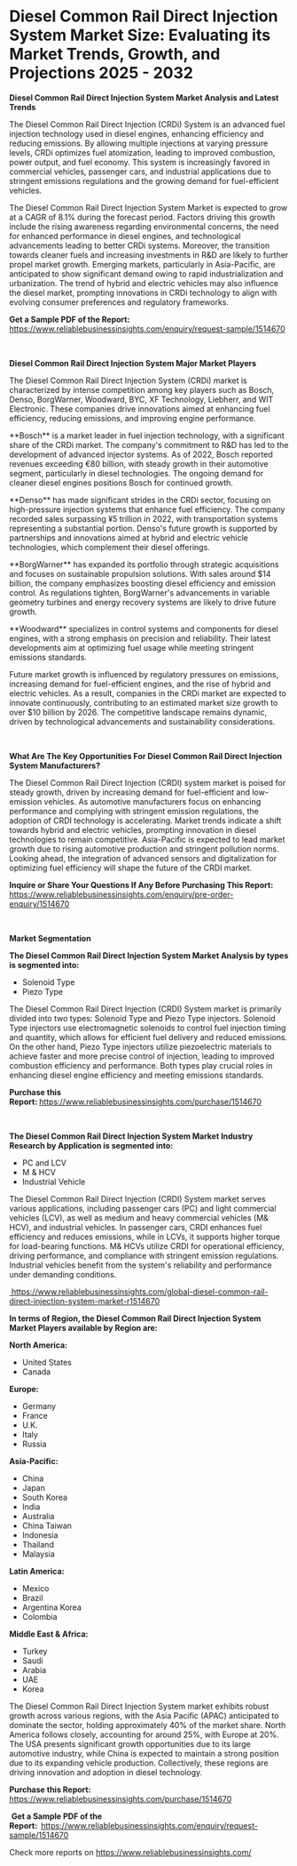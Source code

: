<p><h1>Diesel Common Rail Direct Injection System Market Size: Evaluating its Market Trends, Growth, and Projections 2025 - 2032</h1></p><p><strong>Diesel Common Rail Direct Injection System Market Analysis and Latest Trends</strong></p>
<p><p>The Diesel Common Rail Direct Injection (CRDi) System is an advanced fuel injection technology used in diesel engines, enhancing efficiency and reducing emissions. By allowing multiple injections at varying pressure levels, CRDi optimizes fuel atomization, leading to improved combustion, power output, and fuel economy. This system is increasingly favored in commercial vehicles, passenger cars, and industrial applications due to stringent emissions regulations and the growing demand for fuel-efficient vehicles.</p><p>The Diesel Common Rail Direct Injection System Market is expected to grow at a CAGR of 8.1% during the forecast period. Factors driving this growth include the rising awareness regarding environmental concerns, the need for enhanced performance in diesel engines, and technological advancements leading to better CRDi systems. Moreover, the transition towards cleaner fuels and increasing investments in R&D are likely to further propel market growth. Emerging markets, particularly in Asia-Pacific, are anticipated to show significant demand owing to rapid industrialization and urbanization. The trend of hybrid and electric vehicles may also influence the diesel market, prompting innovations in CRDi technology to align with evolving consumer preferences and regulatory frameworks.</p></p>
<p><strong>Get a Sample PDF of the Report:&nbsp;</strong> <a href="https://www.reliablebusinessinsights.com/enquiry/request-sample/1514670?utm_campaign=84&utm_medium=2&utm_source=Github&utm_content=ia&utm_term=17012025&utm_id=diesel-common-rail-direct-injection-system">https://www.reliablebusinessinsights.com/enquiry/request-sample/1514670</a></p>
<p>&nbsp;</p>
<p><strong>Diesel Common Rail Direct Injection System Major Market Players</strong></p>
<p><p>The Diesel Common Rail Direct Injection System (CRDi) market is characterized by intense competition among key players such as Bosch, Denso, BorgWarner, Woodward, BYC, XF Technology, Liebherr, and WIT Electronic. These companies drive innovations aimed at enhancing fuel efficiency, reducing emissions, and improving engine performance.</p><p>**Bosch** is a market leader in fuel injection technology, with a significant share of the CRDi market. The company's commitment to R&D has led to the development of advanced injector systems. As of 2022, Bosch reported revenues exceeding €80 billion, with steady growth in their automotive segment, particularly in diesel technologies. The ongoing demand for cleaner diesel engines positions Bosch for continued growth.</p><p>**Denso** has made significant strides in the CRDi sector, focusing on high-pressure injection systems that enhance fuel efficiency. The company recorded sales surpassing ¥5 trillion in 2022, with transportation systems representing a substantial portion. Denso's future growth is supported by partnerships and innovations aimed at hybrid and electric vehicle technologies, which complement their diesel offerings.</p><p>**BorgWarner** has expanded its portfolio through strategic acquisitions and focuses on sustainable propulsion solutions. With sales around $14 billion, the company emphasizes boosting diesel efficiency and emission control. As regulations tighten, BorgWarner's advancements in variable geometry turbines and energy recovery systems are likely to drive future growth.</p><p>**Woodward** specializes in control systems and components for diesel engines, with a strong emphasis on precision and reliability. Their latest developments aim at optimizing fuel usage while meeting stringent emissions standards.</p><p>Future market growth is influenced by regulatory pressures on emissions, increasing demand for fuel-efficient engines, and the rise of hybrid and electric vehicles. As a result, companies in the CRDi market are expected to innovate continuously, contributing to an estimated market size growth to over $10 billion by 2026. The competitive landscape remains dynamic, driven by technological advancements and sustainability considerations.</p></p>
<p>&nbsp;</p>
<p><strong>What Are The Key Opportunities For Diesel Common Rail Direct Injection System Manufacturers?</strong></p>
<p><p>The Diesel Common Rail Direct Injection (CRDI) system market is poised for steady growth, driven by increasing demand for fuel-efficient and low-emission vehicles. As automotive manufacturers focus on enhancing performance and complying with stringent emission regulations, the adoption of CRDI technology is accelerating. Market trends indicate a shift towards hybrid and electric vehicles, prompting innovation in diesel technologies to remain competitive. Asia-Pacific is expected to lead market growth due to rising automotive production and stringent pollution norms. Looking ahead, the integration of advanced sensors and digitalization for optimizing fuel efficiency will shape the future of the CRDI market.</p></p>
<p><strong>Inquire or Share Your Questions If Any Before Purchasing This Report:</strong> <a href="https://www.reliablebusinessinsights.com/enquiry/pre-order-enquiry/1514670?utm_campaign=84&utm_medium=2&utm_source=Github&utm_content=ia&utm_term=17012025&utm_id=diesel-common-rail-direct-injection-system">https://www.reliablebusinessinsights.com/enquiry/pre-order-enquiry/1514670</a></p>
<p>&nbsp;</p>
<p><strong>Market Segmentation</strong></p>
<p><strong>The Diesel Common Rail Direct Injection System Market Analysis by types is segmented into:</strong></p>
<p><ul><li>Solenoid Type</li><li>Piezo Type</li></ul></p>
<p><p>The Diesel Common Rail Direct Injection (CRDI) System market is primarily divided into two types: Solenoid Type and Piezo Type injectors. Solenoid Type injectors use electromagnetic solenoids to control fuel injection timing and quantity, which allows for efficient fuel delivery and reduced emissions. On the other hand, Piezo Type injectors utilize piezoelectric materials to achieve faster and more precise control of injection, leading to improved combustion efficiency and performance. Both types play crucial roles in enhancing diesel engine efficiency and meeting emissions standards.</p></p>
<p><strong>Purchase this Report:&nbsp;</strong><a href="https://www.reliablebusinessinsights.com/purchase/1514670?utm_campaign=84&utm_medium=2&utm_source=Github&utm_content=ia&utm_term=17012025&utm_id=diesel-common-rail-direct-injection-system">https://www.reliablebusinessinsights.com/purchase/1514670</a></p>
<p>&nbsp;</p>
<p><strong>The Diesel Common Rail Direct Injection System Market Industry Research by Application is segmented into:</strong></p>
<p><ul><li>PC and LCV</li><li>M & HCV</li><li>Industrial Vehicle</li></ul></p>
<p><p>The Diesel Common Rail Direct Injection (CRDI) System market serves various applications, including passenger cars (PC) and light commercial vehicles (LCV), as well as medium and heavy commercial vehicles (M& HCV), and industrial vehicles. In passenger cars, CRDI enhances fuel efficiency and reduces emissions, while in LCVs, it supports higher torque for load-bearing functions. M& HCVs utilize CRDI for operational efficiency, driving performance, and compliance with stringent emission regulations. Industrial vehicles benefit from the system's reliability and performance under demanding conditions.</p></p>
<p><a href="https://www.reliablebusinessinsights.com/global-diesel-common-rail-direct-injection-system-market-r1514670?utm_campaign=84&utm_medium=2&utm_source=Github&utm_content=ia&utm_term=17012025&utm_id=diesel-common-rail-direct-injection-system">&nbsp;https://www.reliablebusinessinsights.com/global-diesel-common-rail-direct-injection-system-market-r1514670</a></p>
<p><strong>In terms of Region, the Diesel Common Rail Direct Injection System Market Players available by Region are:</strong></p>
<p>
    <p> <strong> North America: </strong>
        <ul>
            <li>United States</li>
            <li>Canada</li>
        </ul>
        </p> 
    <p> <strong> Europe: </strong>
        <ul>
            <li>Germany</li>
            <li>France</li>
            <li>U.K.</li>
            <li>Italy</li>
            <li>Russia</li>
        </ul>
        </p> 
    <p> <strong> Asia-Pacific: </strong>
        <ul>
            <li>China</li>
            <li>Japan</li>
            <li>South Korea</li>
            <li>India</li>
            <li>Australia</li>
            <li>China Taiwan</li>
            <li>Indonesia</li>
            <li>Thailand</li>
            <li>Malaysia</li>
        </ul>
        </p> 
    <p> <strong> Latin America: </strong>
        <ul>
            <li>Mexico</li>
            <li>Brazil</li>
            <li>Argentina Korea</li>
            <li>Colombia</li>
        </ul>
        </p> 
    <p> <strong> Middle East & Africa: </strong>
        <ul>
            <li>Turkey</li>
            <li>Saudi</li>
            <li>Arabia</li>
            <li>UAE</li>
            <li>Korea</li>
        </ul>
    </p>
    </p>
<p><p>The Diesel Common Rail Direct Injection System market exhibits robust growth across various regions, with the Asia Pacific (APAC) anticipated to dominate the sector, holding approximately 40% of the market share. North America follows closely, accounting for around 25%, with Europe at 20%. The USA presents significant growth opportunities due to its large automotive industry, while China is expected to maintain a strong position due to its expanding vehicle production. Collectively, these regions are driving innovation and adoption in diesel technology.</p></p>
<p><strong>Purchase this Report: </strong><a href="https://www.reliablebusinessinsights.com/purchase/1514670?utm_campaign=84&utm_medium=2&utm_source=Github&utm_content=ia&utm_term=17012025&utm_id=diesel-common-rail-direct-injection-system">https://www.reliablebusinessinsights.com/purchase/1514670</a></p>
<p>&nbsp;<strong>Get a Sample PDF of the Report:&nbsp;&nbsp;</strong><a href="https://www.reliablebusinessinsights.com/enquiry/request-sample/1514670?utm_campaign=84&utm_medium=2&utm_source=Github&utm_content=ia&utm_term=17012025&utm_id=diesel-common-rail-direct-injection-system">https://www.reliablebusinessinsights.com/enquiry/request-sample/1514670</a></p>
<p><strong></strong></p>
<p>Check more reports on <a href="https://www.reliablebusinessinsights.com/?utm_campaign=84&utm_medium=2&utm_source=Github&utm_content=ia&utm_term=17012025&utm_id=diesel-common-rail-direct-injection-system">https://www.reliablebusinessinsights.com/</a></p>